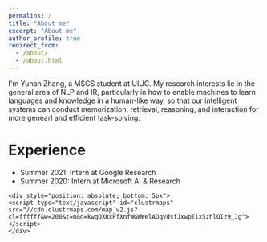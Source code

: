 ```yaml
---
permalink: /
title: "About me"
excerpt: "About me"
author_profile: true
redirect_from: 
  - /about/
  - /about.html
---
```


I'm Yunan Zhang, a MSCS student at UIUC. My research interests lie in the general area of NLP and IR, particularly in how to enable machines to learn languages and knowledge in a human-like way, so that our intelligent systems can conduct memorization, retrieval, reasoning, and interaction for more genearl and efficient task-solving. 

Experience
======
* Summer 2021: Intern at Google Research
* Summer 2020: Intern at Microsoft AI & Research



<div style="position: relative">    

    <div style="position: absolute; bottom: 5px">
    <script type="text/javascript" id="clustrmaps" src="//cdn.clustrmaps.com/map_v2.js?cl=ffffff&w=200&t=n&d=kwqOXRxPfXnfWGWWelADqVdsfJxwpTix5zhlOIz9_Jg"></script>
    </div>
</div>



